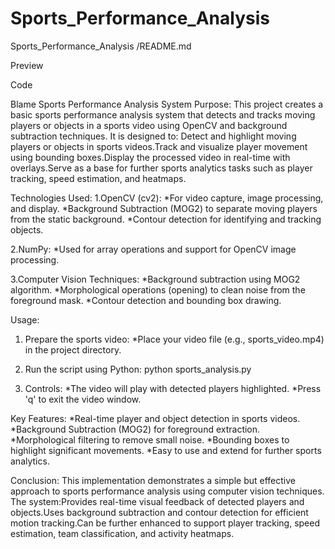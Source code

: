 # Sports_Performance_Analysis
Sports_Performance_Analysis
/README.md

Preview

Code

Blame
Sports Performance Analysis System
Purpose:
This project creates a basic sports performance analysis system that detects and tracks moving players or objects in a sports video using OpenCV and background subtraction techniques. It is designed to: Detect and highlight moving players or objects in sports videos.Track and visualize player movement using bounding boxes.Display the processed video in real-time with overlays.Serve as a base for further sports analytics tasks such as player tracking, speed estimation, and heatmaps.

Technologies Used:
1.OpenCV (cv2):
*For video capture, image processing, and display. *Background Subtraction (MOG2) to separate moving players from the static background. *Contour detection for identifying and tracking objects.

2.NumPy:
*Used for array operations and support for OpenCV image processing.

3.Computer Vision Techniques:
*Background subtraction using MOG2 algorithm. *Morphological operations (opening) to clean noise from the foreground mask. *Contour detection and bounding box drawing.

Usage:
1. Prepare the sports video:
*Place your video file (e.g., sports_video.mp4) in the project directory.

2. Run the script using Python:
python sports_analysis.py

3. Controls:
*The video will play with detected players highlighted. *Press 'q' to exit the video window.

Key Features:
*Real-time player and object detection in sports videos. *Background Subtraction (MOG2) for foreground extraction. *Morphological filtering to remove small noise. *Bounding boxes to highlight significant movements. *Easy to use and extend for further sports analytics.

Conclusion:
This implementation demonstrates a simple but effective approach to sports performance analysis using computer vision techniques. The system:Provides real-time visual feedback of detected players and objects.Uses background subtraction and contour detection for efficient motion tracking.Can be further enhanced to support player tracking, speed estimation, team classification, and activity heatmaps.
